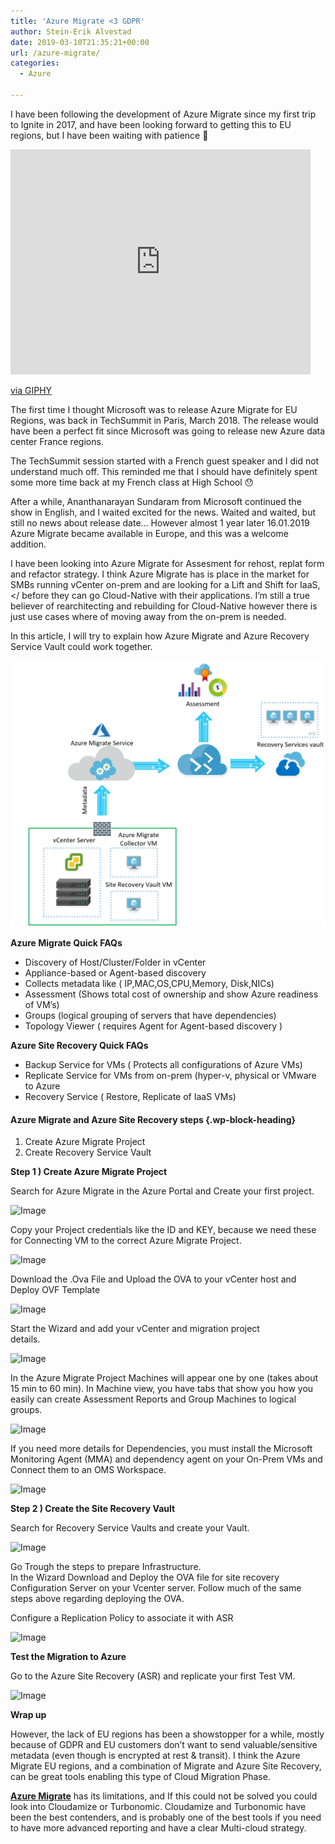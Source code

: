 ```yaml
---
title: 'Azure Migrate <3 GDPR'
author: Stein-Erik Alvestad
date: 2019-03-10T21:35:21+00:00
url: /azure-migrate/
categories:
  - Azure

---
```



I have been following the development of Azure Migrate since my first trip to Ignite in 2017,&nbsp;and have been looking forward to getting this to EU regions, but I have been waiting with patience 🙂 

<iframe src="https://giphy.com/embed/xf20D8HzvTQzu" width="480" height="360" frameBorder="0" class="giphy-embed" allowFullScreen></iframe><p><a href="https://giphy.com/gifs/xf20D8HzvTQzu">via GIPHY</a></p>

The first time I thought Microsoft was to release Azure Migrate for EU Regions, was back in TechSummit in Paris, March 2018. The release would have been a perfect fit since Microsoft was going to release new Azure data center France regions. 

The TechSummit session started with a French guest speaker and I did not understand much off. This reminded me that I should have definitely spent some more time back at my French class at High School 😯

After a while, Ananthanarayan Sundaram from Microsoft continued the show in English, and I waited excited for the news. Waited and waited, but still no news about release date… However almost 1 year later 16.01.2019 Azure Migrate became available in Europe, and this was a welcome addition. 

I have been looking into Azure Migrate for Assesment for rehost, replat form and refactor strategy. I think Azure Migrate has is place in the market for SMBs running vCenter on-prem and are looking for a Lift and Shift for IaaS,</ before they can go Cloud-Native with their applications. I’m still a true believer of rearchitecting and rebuilding for Cloud-Native however there is just use cases where of moving away from the on-prem is needed. 

In this article, I will try to explain how Azure Migrate and Azure Recovery Service Vault could work together. 

![Image](./Azure-Migrate-HLD.png)

**Azure Migrate Quick FAQs**

  * Discovery of Host/Cluster/Folder in vCenter
  * Appliance-based or Agent-based discovery
  * Collects metadata like ( IP,MAC,OS,CPU,Memory, Disk,NICs)
  * Assessment (Shows total cost of ownership and show Azure readiness of VM&#8217;s)
  * Groups (logical grouping of servers that have dependencies)
  * Topology Viewer ( requires Agent for Agent-based discovery ) 

**Azure Site Recovery Quick FAQs**

  * Backup Service for VMs ( Protects all configurations of Azure VMs)
  * Replicate Service for VMs from on-prem (hyper-v, physical or VMware to Azure
  * Recovery Service ( Restore, Replicate of IaaS VMs)

#### Azure Migrate and Azure Site Recovery steps {.wp-block-heading}

  1. Create Azure Migrate Project
  2. Create Recovery Service Vault

**Step 1 ) Create Azure Migrate Project**

Search for Azure Migrate in the Azure Portal and Create your first project. 

![Image](/wp-content/uploads/2019/03/Azure-Migrate_step2.png)


Copy your Project credentials like the ID and KEY, because we need these for Connecting VM to the correct Azure Migrate Project.

![Image](/wp-content/uploads/2019/03/Azure-Migrate_step4.png)


Download the .Ova File and Upload the OVA to your vCenter host and Deploy OVF Template

![Image](/wp-content/uploads/2019/03//Deploy-OVA-Azure-Migrate.png)


Start the Wizard and add your vCenter and migration project  
details.

![Image](/wp-content/uploads/2019/03/Azure_MigrateVM_setup2.png)

In the Azure Migrate Project Machines will appear one by one (takes about 15 min to 60 min). In Machine view, you have tabs that show you how you easily can create Assessment Reports and Group Machines to logical groups.

![Image](/wp-content/uploads/2019/03/Discoverd-Machines.png)

If you need more details for Dependencies, you must install the Microsoft Monitoring Agent (MMA) and dependency agent on your On-Prem VMs and Connect them to an OMS Workspace. 

![Image](/wp-content/uploads/2019/03//donwload-and-install-dpendeices.png)


**Step 2 ) Create the Site Recovery Vault**

Search for Recovery Service Vaults and create your Vault.

![Image](/wp-content/uploads/2019/03/Recovery-Services-vault-create-1.png)



Go Trough the steps to prepare Infrastructure.  
In the Wizard Download and Deploy the OVA file for site recovery Configuration Server on your Vcenter server. Follow much of the same steps above regarding deploying the OVA.  
  
Configure a Replication Policy to associate it with ASR

![Image](/wp-content/uploads/2019/03/2018-11-22-09_31_27--1024x518.png)


**Test the Migration to Azure**

Go to the Azure Site Recovery (ASR) and replicate your first Test VM. 

![Image](/wp-content/uploads/2019/03/Azure-test-migration-replication.png)


**Wrap up**

However, the lack of EU regions has been a showstopper for a while, mostly because of GDPR and EU customers don&#8217;t want to send valuable/sensitive metadata (even though is encrypted at rest & transit). I think the Azure Migrate EU regions, and a combination of Migrate and Azure Site Recovery, can be great tools enabling this type of Cloud Migration Phase. 

[**Azure Migrate**][1] has its limitations, and If this could not be solved you could look into Cloudamize or Turbonomic. Cloudamize and Turbonomic have been the best contenders, and is probably one of the best tools if you need to have more advanced reporting and have a clear Multi-cloud strategy.

 [1]: https://docs.microsoft.com/en-us/azure/migrate/migrate-overview